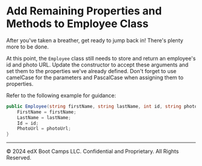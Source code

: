 # Add Remaining Properties and Methods to Employee Class

After you've taken a breather, get ready to jump back in! There's plenty more to be done.

At this point, the `Employee` class still needs to store and return an employee's id and photo URL. Update the constructor to accept these arguments and set them to the properties we've already defined. Don't forget to use camelCase for the parameters and PascalCase when assigning them to properties.

Refer to the following example for guidance:

```cs
public Employee(string firstName, string lastName, int id, string photoUrl) {
    FirstName = firstName;
    LastName = lastName;
    Id = id;
    PhotoUrl = photoUrl;
}
```

---
© 2024 edX Boot Camps LLC. Confidential and Proprietary. All Rights Reserved.